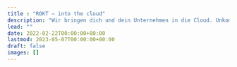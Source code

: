 ```yaml
---
title : "ROKT — into the cloud"
description: "Wir bringen dich und dein Unternehmen in die Cloud. Unkompliziert und kompetent. Für bessere Ergebnisse und gute Laune. Mit technologischen Lösungen, die begeistern. Und einer involvierenden Zusammenarbeit, die bewegt. Damit Technologie und Mensch nicht gegeneinander arbeiten sondern gemeinsam besseres entsteht."
lead: ""
date: 2022-02-22T00:00:00+00:00
lastmod: 2023-05-07T00:00:00+00:00
draft: false
images: []
---
```

